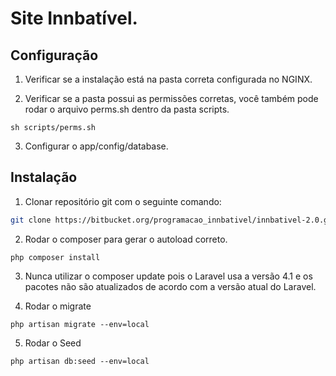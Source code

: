 # Site Innbatível.

## Configuração

1. Verificar se a instalação está na pasta correta configurada no NGINX.

2. Verificar se a pasta possui as permissões corretas, você também pode rodar o arquivo perms.sh dentro da pasta scripts.

  ```sh scripts/perms.sh```

3. Configurar o app/config/database.

## Instalação

1. Clonar repositório git com o seguinte comando:

  ```bash
  git clone https://bitbucket.org/programacao_innbativel/innbativel-2.0.git
  ```

2. Rodar o composer para gerar o autoload correto.

  ```php composer install```

3. Nunca utilizar o composer update pois o Laravel usa a versão 4.1 e os pacotes não são atualizados de acordo com a versão atual do Laravel.

4. Rodar o migrate

  ```php artisan migrate --env=local```

5. Rodar o Seed

  ```php artisan db:seed --env=local```
